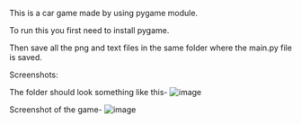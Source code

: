 This is a car game made by using pygame module.

To run this you first need to install pygame.

Then save all the png and text files in the same folder where the main.py file is saved.

Screenshots:

The folder should look something like this-
![image](https://user-images.githubusercontent.com/69568975/135704413-2bffc2c2-eb77-4b2f-bfee-bca929777cb5.png)

Screenshot of the game-
![image](https://user-images.githubusercontent.com/69568975/135704427-80498ba3-f3f8-41ef-be5d-81999f7376f5.png)
